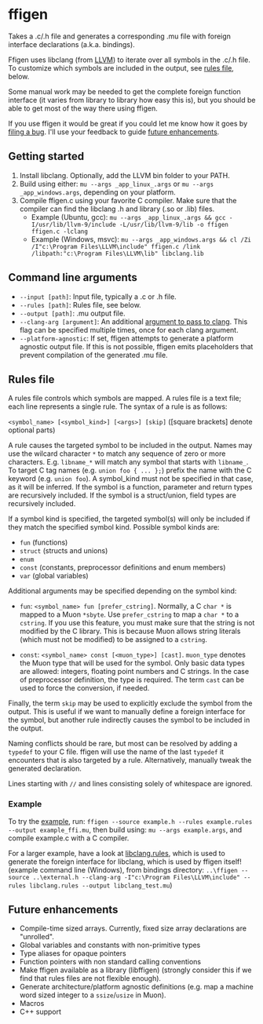 # ffigen

Takes a .c/.h file and generates a corresponding .mu file with foreign interface declarations (a.k.a. bindings).

Ffigen uses libclang (from [LLVM](https://llvm.org/)) to iterate over all symbols in the .c/.h file. To customize which symbols are included in the output, see [rules file](#rules-file), below.

Some manual work may be needed to get the complete foreign function interface (it varies from library to library how easy this is), but you should be able to get most of the way there using ffigen.

If you use ffigen it would be great if you could let me know how it goes by [filing a bug](https://github.com/nickmqb/muon/issues). I'll use your feedback to guide [future enhancements](#future-enhancements).

## Getting started

1. Install libclang. Optionally, add the LLVM bin folder to your PATH.
2. Build using either: `mu --args _app_linux_.args` or `mu --args _app_windows.args`, depending on your platform.
3. Compile ffigen.c using your favorite C compiler. Make sure that the compiler can find the libclang .h and library (.so or .lib) files.
	* Example (Ubuntu, gcc): `mu --args _app_linux_.args && gcc -I/usr/lib/llvm-9/include -L/usr/lib/llvm-9/lib -o ffigen ffigen.c -lclang`
	* Example (Windows, msvc): `mu --args _app_windows.args && cl /Zi /I"c:\Program Files\LLVM\include" ffigen.c /link /libpath:"c:\Program Files\LLVM\lib" libclang.lib`

## Command line arguments

* `--input [path]`: Input file, typically a .c or .h file.
* `--rules [path]`: Rules file, see below.
* `--output [path]`: .mu output file.
* `--clang-arg [argument]`: An additional [argument to pass to clang](https://clang.llvm.org/docs/ClangCommandLineReference.html). This flag can be specified multiple times, once for each clang argument.
* `--platform-agnostic`: If set, ffigen attempts to generate a platform agnostic output file. If this is not possible, ffigen emits placeholders that prevent compilation of the generated .mu file.

## Rules file

A rules file controls which symbols are mapped. A rules file is a text file; each line represents a single rule. The syntax of a rule is as follows:

`<symbol_name> [<symbol_kind>] [<args>] [skip]` ([square brackets] denote optional parts)

A rule causes the targeted symbol to be included in the output. Names may use the wilcard character `*` to match any sequence of zero or more characters. E.g. `libname_*` will match any symbol that starts with `libname_`. To target C tag names (e.g. `union foo { ... };`) prefix the name with the C keyword (e.g. `union foo`). A symbol_kind must not be specified in that case, as it will be inferred. If the symbol is a function, parameter and return types are recursively included. If the symbol is a struct/union, field types are recursively included.

If a symbol kind is specified, the targeted symbol(s) will only be included if they match the specified symbol kind. Possible symbol kinds are:
* `fun` (functions)
* `struct` (structs and unions)
* `enum`
* `const` (constants, preprocessor definitions and enum members)
* `var` (global variables)

Additional arguments may be specified depending on the symbol kind:

* `fun`: `<symbol_name> fun [prefer_cstring]`. Normally, a C `char *` is mapped to a Muon `*sbyte`. Use `prefer_cstring` to map a `char *` to a `cstring`. If you use this feature, you must make sure that the string is not modified by the C library. This is because Muon allows string literals (which must not be modified) to be assigned to a `cstring`.

* `const`: `<symbol_name> const [<muon_type>] [cast]`. `muon_type` denotes the Muon type that will be used for the symbol. Only basic data types are allowed: integers, floating point numbers and C strings. In the case of preprocessor definition, the type is required. The term `cast` can be used to force the conversion, if needed.

Finally, the term `skip` may be used to explicitly exclude the symbol from the output. This is useful if we want to manually define a foreign interface for the symbol, but another rule indirectly causes the symbol to be included in the output.

Naming conflicts should be rare, but most can be resolved by adding a `typedef` to your C file. ffigen will use the name of the last `typedef` it encounters that is also targeted by a rule. Alternatively, manually tweak the generated declaration.

Lines starting with `//` and lines consisting solely of whitespace are ignored.

### Example

To try the [example](example.mu), run: `ffigen --source example.h --rules example.rules --output example_ffi.mu`, then build using: `mu --args example.args`, and compile example.c with a C compiler.

For a larger example, have a look at [libclang.rules](libclang.rules), which is used to generate the foreign interface for libclang, which is used by ffigen itself! (example command line (Windows), from bindings directory: `..\ffigen --source ..\external.h --clang-arg -I"c:\Program Files\LLVM\include" --rules libclang.rules --output libclang_test.mu`)

## Future enhancements

* Compile-time sized arrays. Currently, fixed size array declarations are "unrolled".
* Global variables and constants with non-primitive types
* Type aliases for opaque pointers
* Function pointers with non standard calling conventions
* Make ffigen available as a library (libffigen) (strongly consider this if we find that rules files are not flexible enough).
* Generate architecture/platform agnostic definitions (e.g. map a machine word sized integer to a `ssize`/`usize` in Muon).
* Macros
* C++ support
